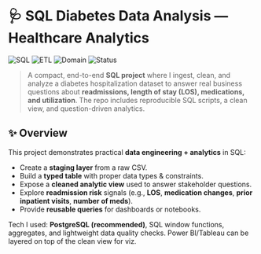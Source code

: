 # 🩺 SQL Diabetes Data Analysis — Healthcare Analytics

![SQL](https://img.shields.io/badge/SQL-PostgreSQL-blue)
![ETL](https://img.shields.io/badge/ETL-Staging%20%E2%86%92%20Typed%20%E2%86%92%20Views-brightgreen)
![Domain](https://img.shields.io/badge/Domain-Healthcare-purple)
![Status](https://img.shields.io/badge/Project-Active-success)

> A compact, end-to-end **SQL project** where I ingest, clean, and analyze a diabetes hospitalization dataset to answer real business questions about **readmissions, length of stay (LOS), medications, and utilization**. The repo includes reproducible SQL scripts, a clean view, and question-driven analytics.



## ✨ Overview
This project demonstrates practical **data engineering + analytics** in SQL:
- Create a **staging layer** from a raw CSV.
- Build a **typed table** with proper data types & constraints.
- Expose a **cleaned analytic view** used to answer stakeholder questions.
- Explore **readmission risk** signals (e.g., **LOS**, **medication changes**, **prior inpatient visits**, **number of meds**).
- Provide **reusable queries** for dashboards or notebooks.

Tech I used: **PostgreSQL (recommended)**, SQL window functions, aggregates, and lightweight data quality checks. Power BI/Tableau can be layered on top of the clean view for viz.

